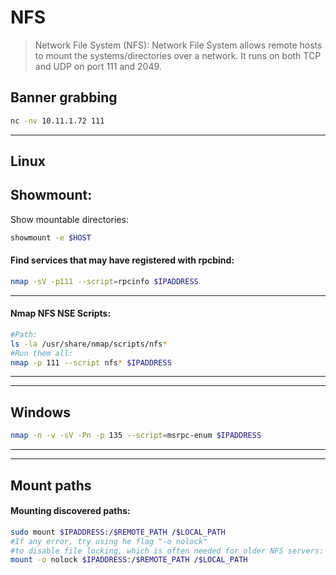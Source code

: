 # NFS

> Network File System (NFS): Network File System allows remote hosts to mount the systems/directories over a network. It runs on both TCP and UDP on port 111 and 2049.

## Banner grabbing

```bash
nc -nv 10.11.1.72 111
```

_____

## Linux

## Showmount:

Show mountable directories:

```bash
showmount -e $HOST
```

#### Find services that may have registered with rpcbind:

```bash
nmap -sV -p111 --script=rpcinfo $IPADDRESS
```
_____
#### Nmap NFS NSE Scripts:

```bash
#Path:
ls -la /usr/share/nmap/scripts/nfs*
#Run them all:
nmap -p 111 --script nfs* $IPADDRESS
```

_____
_____

## Windows

```bash
nmap -n -v -sV -Pn -p 135 --script=msrpc-enum $IPADDRESS
```

_____
_____

## Mount paths

#### Mounting discovered paths:

```bash
sudo mount $IPADDRESS:/$REMOTE_PATH /$LOCAL_PATH
#If any error, try using he flag "-o nolock"
#to disable file locking, which is often needed for older NFS servers:
mount -o nolock $IPADDRESS:/$REMOTE_PATH /$LOCAL_PATH
```
